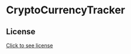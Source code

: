 # CryptoCurrencyTracker

## License
[Click to see license](https://github.com/GokhanDurmaz/CryptoCurrencyTracker/blob/main/LICENSE)
